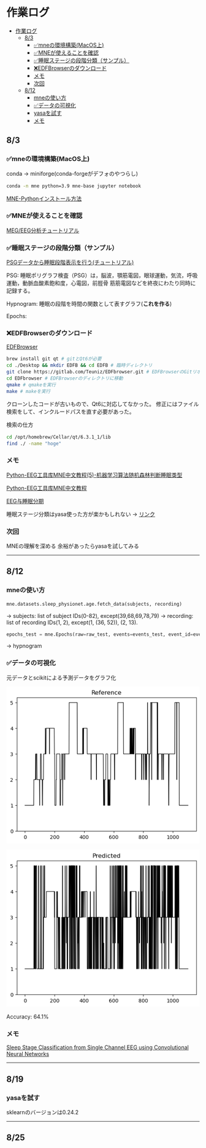 # 作業ログ

- [作業ログ](#作業ログ)
  - [8/3](#83)
    - [✅mneの環境構築(MacOS上)](#mneの環境構築macos上)
    - [✅MNEが使えることを確認](#mneが使えることを確認)
    - [✅睡眠ステージの段階分類（サンプル）](#睡眠ステージの段階分類サンプル)
    - [❌EDFBrowserのダウンロード](#edfbrowserのダウンロード)
    - [メモ](#メモ)
    - [次回](#次回)
  - [8/12](#812)
    - [mneの使い方](#mneの使い方)
    - [✅データの可視化](#データの可視化)
    - [yasaを試す](#yasaを試す)
    - [メモ](#メモ-1)

## 8/3

### ✅mneの環境構築(MacOS上)

conda → miniforge(conda-forgeがデフォのやつらし)

```zsh
conda -n mne python=3.9 mne-base jupyter notebook
```

[MNE-Pythonインストール方法](https://mne.tools/stable/install/manual_install.html)

### ✅MNEが使えることを確認

[MEG/EEG分析チュートリアル](https://mne.tools/stable/auto_tutorials/intro/10_overview.html)

### ✅睡眠ステージの段階分類（サンプル）

[PSGデータから睡眠段階表示を行う(チュートリアル)](https://mne.tools/stable/auto_tutorials/clinical/60_sleep.html)

PSG: 睡眠ポリグラフ検査（PSG）は，脳波，顎筋電図，眼球運動，気流，呼吸運動，動脈血酸素飽和度，心電図，前脛骨 筋筋電図などを終夜にわたり同時に記録する。

Hypnogram: 睡眠の段階を時間の関数として表すグラフ(**これを作る**)

Epochs: 

### ❌EDFBrowserのダウンロード

[EDFBrowser](https://www.teuniz.net/edfbrowser/)

```zsh
brew install git qt # gitとQt6が必要
cd ./Desktop && mkdir EDFB && cd EDFB # 臨時ディレクトリ
git clone https://gitlab.com/Teuniz/EDFbrowser.git # EDFBrowserのGitリポジトリをダウンロード
cd EDFbrowser # EDFBrowserのディレクトリに移動
qmake # qmakeを実行
make # makeを実行
```

クローンしたコードが古いもので、Qt6に対応してなかった。
修正にはファイル検索をして、インクルードパスを直す必要があった。

検索の仕方

```zsh
cd /opt/homebrew/Cellar/qt/6.3.1_1/lib
find ./ -name "hoge"
```

### メモ

[Python-EEG工具库MNE中文教程(5)-机器学习算法随机森林判断睡眠类型](https://cloud.tencent.com/developer/article/1543743)

[Python-EEG工具库MNE中文教程](https://cloud.tencent.com/developer/search/article-Python-EEG工具库MNE中文教程)

[EEG与睡眠分期](https://cloud.tencent.com/developer/article/1654054)

睡眠ステージ分類はyasa使った方が楽かもしれない → [リンク](https://raphaelvallat.com/yasa/build/html/quickstart.html)

### 次回

MNEの理解を深める
余裕があったらyasaを試してみる

---

## 8/12

### mneの使い方

```python
mne.datasets.sleep_physionet.age.fetch_data(subjects, recording)
```

-> subjects: list of subject IDs(0-82), except(39,68,69,78,79)
-> recording: list of recording IDs(1, 2), except(1, (36, 52)), (2, 13).

```python
epochs_test = mne.Epochs(raw=raw_test, events=events_test, event_id=event_id, tmin=0., tmax=tmax, baseline=None)
```

-> hypnogram

### ✅データの可視化

元データとscikitによる予測データをグラフ化

![元データ](./Attachments/Reference.png)

![予測データ](./Attachments/Predicted_sklearn.png)

Accuracy: 64.1%

### メモ

[Sleep Stage Classification from Single Channel EEG using Convolutional Neural Networks](https://towardsdatascience.com/sleep-stage-classification-from-single-channel-eeg-using-convolutional-neural-networks-5c710d92d38e)

---

## 8/19

### yasaを試す

sklearnのバージョンは0.24.2

---

## 8/25

